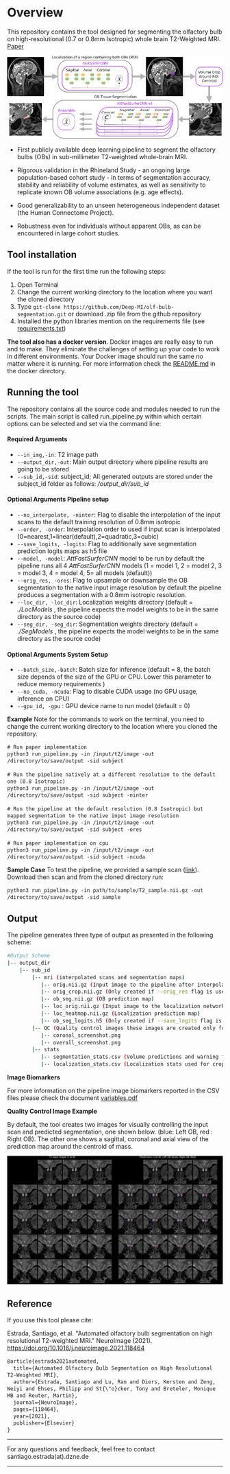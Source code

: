 # Overview

This repository contains the tool designed for segmenting the olfactory bulb on high-resolutional (0.7 or 0.8mm Isotropic) whole brain T2-Weighted MRI. [Paper](https://www.sciencedirect.com/science/article/pii/S1053811921007370)

![](/images/pipeline.png)

* First publicly available deep learning pipeline to segment the olfactory bulbs (OBs) in sub-millimeter T2-weighted whole-brain MRI.

* Rigorous validation in the Rhineland Study - an ongoing large population-based cohort study - in terms of segmentation accuracy, stability and reliability of volume estimates, as well as sensitivity to replicate known OB volume associations (e.g. age effects).

* Good generalizability to an unseen heterogeneous independent dataset (the Human Connectome Project).

* Robustness even for individuals without apparent OBs, as can be encountered in large cohort studies.


## Tool installation
If the tool is run for the first time run the following steps:

 1. Open Terminal
 2. Change the current working directory to the location where you want the cloned directory 
 3. Type `git-clone https://github.com/Deep-MI/olf-bulb-segmentation.git`  or download .zip file from the github repository 
 4. Installed the python libraries mention on the requirements file (see [requirements.txt](./requirements.txt))  

**The tool also has a docker version**. Docker images are really easy to run and to make. They eliminate the challenges of setting up your code to work in different environments. Your Docker image should run the same no matter where it is running.
  For more information check the [README.md](./docker/README.md) in the docker directory.

## Running the tool

The repository contains all the source code and modules needed to run the scripts. 
The main script is called run_pipeline.py within which certain options can be selected and set via the command line:


#### Required Arguments
 * `--in_img,-in`: T2 image path 
 * `--output_dir,-out`: Main output directory where pipeline results are going to be stored
 * `--sub_id,-sid`: subject_id; All generated outputs are stored under the subject_id folder as follows: */output_dir/sub_id* 

#### Optional Arguments Pipeline setup
 * `--no_interpolate, -ninter`: Flag to disable the interpolation of the input scans to the default training resolution of 0.8mm isotropic
 * `--order, -order`: Interpolation order to used if input scan is interpolated (0=nearest,1=linear(default),2=quadratic,3=cubic)
 * `--save_logits, -logits`: Flag to additionally save segmentation prediction logits maps as h5 file
 * `--model, -model`: *AttFastSurferCNN* model to be run by default the pipeline runs all 4 *AttFastSurferCNN* models (1 = model 1, 2 = model 2, 3 = model 3, 4 = model 4, 5= all models (default))
 * `--orig_res, -ores`: Flag to upsample or downsample the OB segmentation to the native input image resolution by default the pipeline produces a segmentation with a 0.8mm isotropic resolution.
 * `--loc_dir, -loc_dir`: Localization weights directory (default = *./LocModels* , the pipeline expects the model weights to be in the same directory as the source code)
 * `--seg_dir, -seg_dir`: Segmentation weights directory  (default = *./SegModels* , the pipeline expects the model weights to be in the same directory as the source code)
 
#### Optional Arguments System Setup
 * `--batch_size,-batch`: Batch size for inference (default = 8, the batch size depends of the size of the GPU or CPU. Lower this parameter to reduce memory requirements ) 
 * `--no_cuda, -ncuda`: Flag to disable CUDA usage (no GPU usage, inference on CPU)
 * `--gpu_id, -gpu` : GPU device name to run model (default = 0) 



**Example** Note for the commands to work on the terminal, you need to change the current working directory to the location where you cloned the repository.
```
# Run paper implementation 
python3 run_pipeline.py -in /input/t2/image -out /directory/to/save/output -sid subject

# Run the pipeline natively at a different resolution to the default one (0.8 Isotropic)
python3 run_pipeline.py -in /input/t2/image -out /directory/to/save/output -sid subject -ninter
    
# Run the pipeline at the default resolution (0.8 Isotropic) but mapped segmentation to the native input image resolution
python3 run_pipeline.py -in /input/t2/image -out /directory/to/save/output -sid subject -ores

# Run paper implementation on cpu
python3 run_pipeline.py -in /input/t2/image -out /directory/to/save/output -sid subject -ncuda
```

**Sample Case**
To test the pipeline, we provided a sample scan ([link](https://nextcloud.dzne.de/index.php/s/QaYpocJn9HFN7jp)). Download then scan and from the cloned directory run: 
```
python3 run_pipeline.py -in path/to/sample/T2_sample.nii.gz -out /directory/to/save/output -sid sample
```

## Output
The pipeline generates three type of output as presented in the following scheme:

```  bash
#Output Scheme 
|-- output_dir                                   
    |-- sub_id
        |-- mri (interpolated scans and segmentation maps)
           |-- orig.nii.gz (Input image to the pipeline after interpolation and intensities conform)
           |-- orig_crop.nii.gz (Only created if --orig_res flag is used, T2 from the region of interest at the native image resolution)
           |-- ob_seg.nii.gz (OB prediction map)
           |-- loc_orig.nii.gz (Input image to the localization network)
           |-- loc_heatmap.nii.gz (Localization prediction map)
           |-- ob_seg_logits.h5 (Only created if --save_logits flag is used, segmentation prediction logits maps)          
        |-- QC (Quality control images these images are created only for a fast assessment of the segmentation for a detailed QC is still recommended to open the segmentation map)
           |-- coronal_screenshot.png 
           |-- overall_screenshot.png
        |-- stats                                                 
           |-- segmentation_stats.csv (Volume predictions and warning flags)
           |-- localization_stats.csv (Localization stats used for croping the region of interest and warning flags)         
 ``` 
 
**Image Biomarkers**

For more information on the pipeline image biomarkers reported in the CSV files please check the document [variables.pdf](/to/do)

**Quality Control Image Example**

By default, the tool creates two images for visually controlling the input scan and predicted segmentation, one shown below. (blue: Left OB, red : Right OB).
The other one shows a sagittal, coronal and axial view of the prediction map around the centroid of mass.
 
![](/images/qc_example.png)

 
## Reference

If you use this tool please cite:

Estrada, Santiago, et al. "Automated olfactory bulb segmentation on high resolutional T2-weighted MRI." NeuroImage (2021). https://doi.org/10.1016/j.neuroimage.2021.118464
```
@article{estrada2021automated,
  title={Automated Olfactory Bulb Segmentation on High Resolutional T2-Weighted MRI},
  author={Estrada, Santiago and Lu, Ran and Diers, Kersten and Zeng, Weiyi and Ehses, Philipp and St{\"o}cker, Tony and Breteler, Monique MB and Reuter, Martin},
  journal={NeuroImage},
  pages={118464},
  year={2021},
  publisher={Elsevier}
}

```

--------
For any questions and feedback, feel free to contact santiago.estrada(at).dzne.de<br/>

--------
